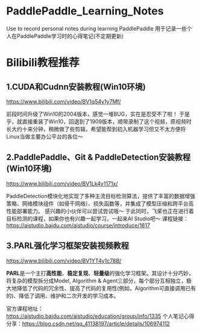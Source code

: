 # PaddlePaddle_Learning_Notes
Use to record personal notes during learning PaddlePaddle
用于记录一些个人在PaddlePaddle学习时的心得笔记(不定期更新)

# Bilibili教程推荐
## 1.CUDA和Cudnn安装教程(Win10环境)

https://www.bilibili.com/video/BV1q54y1y7Mf/

前段时间升级了Win10的2004版本，感觉一堆BUG，实在是忍受不了啦！
于是乎，就直接重装了Win10，回退到了1909版本，顺带录制了这个视频，原视频时长大约十来分钟，稍微做了些剪辑，希望能帮到初入机器学习但又不太方便将Linux当做主要办公平台的各位～

## 2.PaddlePaddle、Git & PaddleDetection安装教程(Win10环境)

https://www.bilibili.com/video/BV1Lk4y1171x/

PaddleDetection模块化地实现了多种主流目标检测算法，提供了丰富的数据增强策略、网络模块组件（如骨干网络）、损失函数等，并集成了模型压缩和跨平台高性能部署能力。
感兴趣的小伙伴可以尝试尝试哦～
于此同时，飞桨也正在进行着目标检测的课程，如果你也有兴趣一起学习，一起来AI Studio吧～
课程链接：https://aistudio.baidu.com/aistudio/course/introduce/1617

## 3.PARL强化学习框架安装视频教程
https://www.bilibili.com/video/BV1YT4y1c78B/

**PARL**是一个主打**高性能**、**稳定复现**、**轻量级**的强化学习框架。其设计十分巧妙，将复杂的模型拆分成Model, Algorithm & Agent三部分，每个部分互相独立，极大地降低了代码的冗余性、提高了代码的复用性(例如，Algorithm可直接调用已有的)、降低了调用、维护和二次开发的学习成本。

官方课程地址：https://aistudio.baidu.com/aistudio/education/group/info/1335
个人笔记心得分享：https://blog.csdn.net/qq_41138197/article/details/106974112
